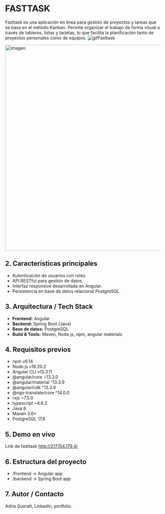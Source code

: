 # FASTTASK

Fasttask es una aplicación en línea para gestión de proyectos y tareas que se basa en el método Kanban. Permite organizar el trabajo de forma visual a través de tableros, listas y tarjetas, lo que facilita la planificación tanto de proyectos personales como de equipos.
![gifFasttask](https://github.com/user-attachments/assets/fbfe9cfe-9686-472a-b214-881496a1c2f0)

<img width="1902" height="670" alt="imagen" src="https://github.com/user-attachments/assets/f9ffcbcf-1b3a-46ff-8851-7ef267380c03" />


## 2. Características principales

- Autenticación de usuarios con roles.
- API RESTful para gestión de datos.
- Interfaz responsive desarrollada en Angular.
- Persistencia en base de datos relacional PostgreSQL.

## 3. Arquitectura / Tech Stack

- **Frontend:** Angular
- **Backend:** Spring Boot (Java)
- **Base de datos:** PostgreSQL
- **Build & Tools:** Maven, Node.js, npm, angular materials

## 4. Requisitos previos

- npm v6.14
- Node.js v16.20.2
- Angular CLI v13.3.11
- @angular/core ~13.3.0
- @angular/material ^13.3.9
- @angular/cdk ^13.3.9
- @ngx-translate/core ^14.0.0
- rxjs ~7.5.0
- typescript ~4.6.2
- Java 8  
- Maven 3.6+
- PostgreSQL 17,6  

## 5. Demo en vivo

Link de fasttask http://217.154.179.4/

## 6. Estructura del proyecto

- /frontend   -> Angular app
- /backend    -> Spring Boot app

## 7. Autor / Contacto

Adria Queralt, LinkedIn, portfolio.
